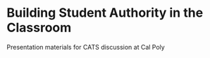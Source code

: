 # Building Student Authority in the Classroom

Presentation materials for CATS discussion at Cal Poly
